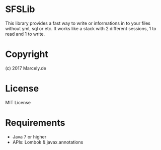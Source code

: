 # SFSLib
This library provides a fast way to write or informations in to your files without yml, sql or etc.
It works like a stack with 2 different sessions, 1 to read and 1 to write.

# Copyright
(c) 2017 Marcely.de

# License
MIT License

# Requirements
 - Java 7 or higher
 - APIs: Lombok & javax.annotations
